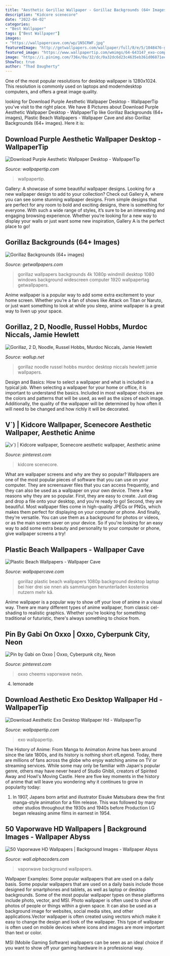 ```yaml
---
title: "Aesthetic Gorillaz Wallpaper - Gorillaz Backgrounds (64+ Images)"
description: "Kidcore scenecore"
date: "2022-04-02"
categories:
- "Best Wallpaper"
tags: ["Best Wallpaper"]
images:
- "https://wallpapercave.com/wp/1N5CRWF.jpg"
featuredImage: "http://getwallpapers.com/wallpaper/full/8/e/5/1048476-gorillaz-backgrounds-1920x1080-for-phones.jpg"
featured_image: "https://www.wallpapertip.com/wmimgs/64-643147_exo-computer-wallpaper.jpg"
image: "https://i.pinimg.com/736x/0a/32/dc/0a32dc6d23c4635eb361d06871eea1bc.jpg"
ShowToc: true
author: "Thad Daugherty"
---
```



One of the most popular resolutions for desktop wallpaper is 1280x1024. This resolution is commonly used on laptops and moderndesktop computers, and offers a great image quality.

	

		
looking for Download Purple Aesthetic Wallpaper Desktop - WallpaperTip you've visit to the right place. We have 8 Pictures about Download Purple Aesthetic Wallpaper Desktop - WallpaperTip like Gorillaz Backgrounds (64+ images), Plastic Beach Wallpapers - Wallpaper Cave and also Gorillaz Backgrounds (64+ images). Here it is:
		
    
## Download Purple Aesthetic Wallpaper Desktop - WallpaperTip

<img loading=lazy src="https://wi.wallpapertip.com/wsimgs/227-2274048_purple-backgrounds.jpg" onerror="this.onerror=null;this.src='https://tse1.mm.bing.net/th?id=OIP.bEPBiCHtbRFBu-KBxt0dlAHaEo&amp;pid=15.1';" alt="Download Purple Aesthetic Wallpaper Desktop - WallpaperTip">

_Source: wallpapertip.com_

>wallpapertip. 

	

Gallery: A showcase of some beautiful wallpaper designs.
Looking for a new wallpaper design to add to your collection? Check out Gallery A, where you can see some stunning wallpaper designs. From simple designs that are perfect for any room to bold and exciting designs, there is something for everyone. With such a wide range of styles, it’s sure to be an interesting and engaging browsing experience. Whether you’re looking for a new way to display your walls or just want some new inspiration, Gallery A is the perfect place to go!





	
	
    
## Gorillaz Backgrounds (64+ Images)

<img loading=lazy src="http://getwallpapers.com/wallpaper/full/8/e/5/1048476-gorillaz-backgrounds-1920x1080-for-phones.jpg" onerror="this.onerror=null;this.src='https://tse4.mm.bing.net/th?id=OIP.PbalXrlhNU-F3sNT7C8TpQHaEK&amp;pid=15.1';" alt="Gorillaz Backgrounds (64+ images)">

_Source: getwallpapers.com_

>gorillaz wallpapers backgrounds 4k 1080p windmill desktop 1080 windows background widescreen computer 1920 wallpapertag getwallpapers. 

	

Anime wallpaper is a popular way to add some extra excitement to your home screen. Whether you’re a fan of shows like Attack on Titan or Naruto, or just want something to look at while you sleep, anime wallpaper is a great way to liven up your space.

    
## Gorillaz, 2 D, Noodle, Russel Hobbs, Murdoc Niccals, Jamie Hewlett

<img loading=lazy src="https://wallup.net/wp-content/uploads/2017/11/17/178453-Gorillaz-2-D-Noodle-Russel_Hobbs-Murdoc_Niccals-Jamie_Hewlett.jpg" onerror="this.onerror=null;this.src='https://tse1.mm.bing.net/th?id=OIP.x7JG5Cz9ezthG6__tg7lKAHaEK&amp;pid=15.1';" alt="Gorillaz, 2 D, Noodle, Russel Hobbs, Murdoc Niccals, Jamie Hewlett">

_Source: wallup.net_

>gorillaz noodle russel hobbs murdoc desktop niccals hewlett jamie wallpapers. 

	

Design and Basics: How to select a wallpaper and what is included in a typical job.
When selecting a wallpaper for your home or office, it is important to understand the basics. Included in most wallpaper choices are the colors and patterns that will be used, as well as the sizes of each image. Additionally, the quality of the wallpaper will be determined by how often it will need to be changed and how richly it will be decorated.

    
## V`) | Kidcore Wallpaper, Scenecore Aesthetic Wallpaper, Aesthetic Anime

<img loading=lazy src="https://i.pinimg.com/736x/0a/32/dc/0a32dc6d23c4635eb361d06871eea1bc.jpg" onerror="this.onerror=null;this.src='https://tse2.mm.bing.net/th?id=OIP.Icgsq5mxJNXrHh_1xTPQ3AHaHW&amp;pid=15.1';" alt="v`) | Kidcore wallpaper, Scenecore aesthetic wallpaper, Aesthetic anime">

_Source: pinterest.com_

>kidcore scenecore. 

	

What are wallpaper screens and why are they so popular?
Wallpapers are one of the most popular pieces of software that you can use on your computer. They are screensaver files that you can access frequently, and they can also be used as a wallpaper on your own device. There a few reasons why they are so popular. First, they are easy to create. Just drag and drop a file onto your desktop, and you're ready to go! Second, they are beautiful. Most wallpaper files come in high-quality JPEGs or PNGs, which makes them perfect for displaying on your computer or phone. And finally, they're versatile. You can use them as a background for photos or videos, or as the main screen saver on your device. So if you're looking for an easy way to add some extra beauty and personality to your computer or phone, give wallpaper screens a try!

    
## Plastic Beach Wallpapers - Wallpaper Cave

<img loading=lazy src="https://wallpapercave.com/wp/1N5CRWF.jpg" onerror="this.onerror=null;this.src='https://tse3.mm.bing.net/th?id=OIP.LF5iZNTGhW4vFo_lEoBCuwHaEK&amp;pid=15.1';" alt="Plastic Beach Wallpapers - Wallpaper Cave">

_Source: wallpapercave.com_

>gorillaz plastic beach wallpapers 1080p background desktop laptop bei hier drei sie nnen als sammlungen herunterladen kostenlos nutzern mehr kã. 

	

Anime wallpaper is a popular way to show off your love of anime in a visual way. There are many different types of anime wallpaper, from classic cel-shading to realistic graphics. Whether you're looking for something traditional or futuristic, there's always something to choice from.

    
## Pin By Gabi On Oxxo | Oxxo, Cyberpunk City, Neon

<img loading=lazy src="https://i.pinimg.com/736x/8b/a0/63/8ba063b4e82aa384c11cf58d6221ebdf.jpg" onerror="this.onerror=null;this.src='https://tse1.mm.bing.net/th?id=OIP.rEklsAntLaKAsrXNpj3EOgHaFV&amp;pid=15.1';" alt="Pin by Gabi on Oxxo | Oxxo, Cyberpunk city, Neon">

_Source: pinterest.com_

>oxxo cheems vaporwave neón. 

	

4. lemonade 

    
## Download Aesthetic Exo Desktop Wallpaper Hd - WallpaperTip

<img loading=lazy src="https://www.wallpapertip.com/wmimgs/64-643147_exo-computer-wallpaper.jpg" onerror="this.onerror=null;this.src='https://tse4.mm.bing.net/th?id=OIP.jH9mIkXSDWFdpsrEyB8lUwHaEK&amp;pid=15.1';" alt="Download Aesthetic Exo Desktop Wallpaper Hd - WallpaperTip">

_Source: wallpapertip.com_

>exo wallpapertip. 

	

The History of Anime: From Manga to Animation
Anime has been around since the late 1800s, and its history is nothing short ofLegend. Today, there are millions of fans across the globe who enjoy watching anime on TV or streaming services. While some may only be familiar with Japan's popular genre, others may have never heard of Studio Ghibli, creators of Spirited Away and Howl's Moving Castle. Here are five key moments in the history of anime that will leave you wondering why it continues to grow in popularity today:
1) In 1907, Japans born artist and illustrator Eisuke Matsubara drew the first manga-style animation for a film release. This was followed by many other studios throughout the 1930s and 1940s before Production I.G began releasing anime films in earnest in 1954.

    
## 50 Vaporwave HD Wallpapers | Background Images - Wallpaper Abyss

<img loading=lazy src="https://images5.alphacoders.com/701/701401.jpg" onerror="this.onerror=null;this.src='https://tse3.mm.bing.net/th?id=OIP.Sz9TAPdhykkTSUWlL_FhJQHaEO&amp;pid=15.1';" alt="50 Vaporwave HD Wallpapers | Background Images - Wallpaper Abyss">

_Source: wall.alphacoders.com_

>vaporwave background wallpapers. 

	

Wallpaper Examples: Some popular wallpapers that are used on a daily basis.
Some popular wallpapers that are used on a daily basis include those designed for smartphones and tablets, as well as laptop or desktop backgrounds. Some of the most popular wallpaper types on these platforms include photo, vector, and MSI. 
Photo wallpaper is often used to show off photos of people or things within a given space. It can also be used as a background image for websites, social media sites, and other applications.Vector wallpaper is often created using vectors which make it easy to change the design and look of the wallpaper. This type of wallpaper is often used on mobile devices where icons and images are more important than text or color. 

MSI (Mobile Gaming Software) wallpapers can be seen as an ideal choice if you want to show off your gaming hardware in a professional way.

